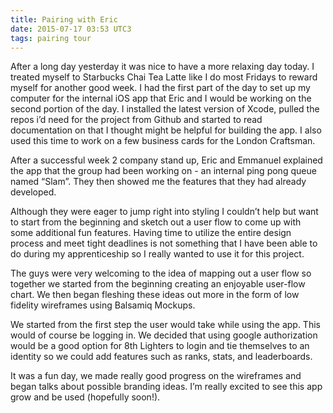 ```yaml
---
title: Pairing with Eric
date: 2015-07-17 03:53 UTC3
tags: pairing tour
---
```


After a long day yesterday it was nice to have a more relaxing day today. I treated myself to Starbucks Chai Tea Latte like I do most Fridays to reward myself for another good week. I had the first part of the day to set up my computer for the internal iOS app that Eric and I would be working on the second portion of the day. I installed the latest version of Xcode, pulled the repos i’d need for the project from Github and started to read documentation on that I thought might be helpful for building the app. I also used this time to work on a few business cards for the London Craftsman.

After a successful week 2 company stand up, Eric and Emmanuel explained the app that the group had been working on - an internal ping pong queue named “Slam”. They then showed me the features that they had already developed.

Although they were eager to jump right into styling I couldn’t help but want to start from the beginning and sketch out a user flow to come up with some additional fun features. Having time to utilize the entire design process and meet tight deadlines is not something that I have been able to do during my apprenticeship so I really wanted to use it for this project.

The guys were very welcoming to the idea of mapping out a user flow so together we started from the beginning creating an enjoyable user-flow chart. We then began fleshing these ideas out more in the form of low fidelity wireframes using Balsamiq Mockups.

We started from the first step the user would take while using the app. This would of course be logging in. We decided that using google authorization would be a good option for 8th Lighters to login and tie themselves to an identity so we could add features such as ranks, stats, and leaderboards.

It was a fun day, we made really good progress on the wireframes and began talks about possible branding ideas. I’m really excited to see this app grow and be used (hopefully soon!).